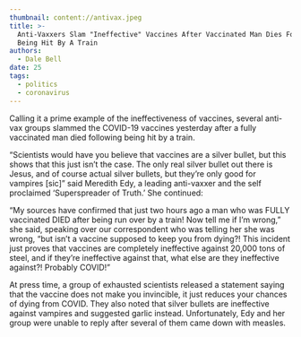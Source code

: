 ```yaml
---
thumbnail: content://antivax.jpeg
title: >-
  Anti-Vaxxers Slam "Ineffective" Vaccines After Vaccinated Man Dies Following
  Being Hit By A Train
authors:
  - Dale Bell
date: 25
tags:
  - politics
  - coronavirus
---
```


Calling it a prime example of the ineffectiveness of vaccines, several anti-vax groups slammed the COVID-19 vaccines yesterday after a fully vaccinated man died following being hit by a train. 

“Scientists would have you believe that vaccines are a silver bullet, but this shows that this just isn’t the case. The only real silver bullet out there is Jesus, and of course actual silver bullets, but they’re only good for vampires [sic]” said Meredith Edy, a leading anti-vaxxer and the self proclaimed ‘Superspreader of Truth.’ She continued: 

“My sources have confirmed that just two hours ago a man who was FULLY vaccinated DIED after being run over by a train! Now tell me if I’m wrong,” she said, speaking over our correspondent who was telling her she was wrong, “but isn’t a vaccine supposed to keep you from dying?! This incident just proves that vaccines are completely ineffective against 20,000 tons of steel, and if they’re ineffective against that, what else are they ineffective against?! Probably COVID!”

At press time, a group of exhausted scientists released a statement saying that the vaccine does not make you invincible, it just reduces your chances of dying from COVID. They also noted that silver bullets are ineffective against vampires and suggested garlic instead. Unfortunately, Edy and her group were unable to reply after several of them came down with measles.




